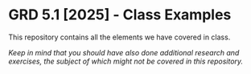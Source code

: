 # GRD 5.1 [2025] - Class Examples
 This repository contains all the elements we have covered in class. 

*Keep in mind that you should have also done additional research and exercises, the subject of which might not be covered in this repository.*